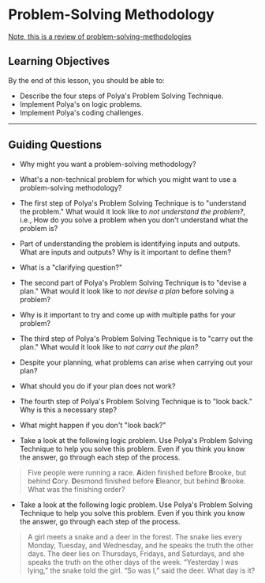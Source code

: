 # Problem-Solving Methodology

[Note, this is a review of problem-solving-methodologies](https://github.com/joinpursuit/8-0-technical-curriculum/blob/main/01-fundamentals/problem-solving-methodologies/lesson-notes/readme.md)

## Learning Objectives

By the end of this lesson, you should be able to:

- Describe the four steps of Polya's Problem Solving Technique.
- Implement Polya's on logic problems.
- Implement Polya's coding challenges.

---

## Guiding Questions

- Why might you want a problem-solving methodology?

- What's a non-technical problem for which you might want to use a problem-solving methodology?

- The first step of Polya's Problem Solving Technique is to "understand the problem." What would it look like to _not understand the problem?_, i.e., How do you solve a problem when you don't understand what the problem is?

- Part of understanding the problem is identifying inputs and outputs. What are inputs and outputs? Why is it important to define them?

- What is a "clarifying question?"

- The second part of Polya's Problem Solving Technique is to "devise a plan." What would it look like to _not devise a plan_ before solving a problem?

- Why is it important to try and come up with multiple paths for your problem?

- The third step of Polya's Problem Solving Technique is to "carry out the plan." What would it look like to _not carry out the plan?_

- Despite your planning, what problems can arise when carrying out your plan?

- What should you do if your plan does not work?

- The fourth step of Polya's Problem Solving Technique is to "look back." Why is this a necessary step?

- What might happen if you don't "look back?"

- Take a look at the following logic problem. Use Polya's Problem Solving Technique to help you solve this problem. Even if you think you know the answer, go through each step of the process.

> Five people were running a race. **A**iden finished before **B**rooke, but behind **C**ory. **D**esmond finished before **E**leanor, but behind **B**rooke. What was the finishing order?

- Take a look at the following logic problem. Use Polya's Problem Solving Technique to help you solve this problem. Even if you think you know the answer, go through each step of the process.

> A girl meets a snake and a deer in the forest. The snake lies every Monday, Tuesday, and Wednesday, and he speaks the truth the other days. The deer lies on Thursdays, Fridays, and Saturdays, and she speaks the truth on the other days of the week. “Yesterday I was lying,” the snake told the girl. “So was I,” said the deer. What day is it?
